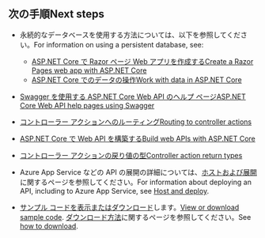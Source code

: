 ## <a name="next-steps"></a><span data-ttu-id="e9401-101">次の手順</span><span class="sxs-lookup"><span data-stu-id="e9401-101">Next steps</span></span>

* <span data-ttu-id="e9401-102">永続的なデータベースを使用する方法については、以下を参照してください。</span><span class="sxs-lookup"><span data-stu-id="e9401-102">For information on using a persistent database, see:</span></span>

  * [<span data-ttu-id="e9401-103">ASP.NET Core で Razor ページ Web アプリを作成する</span><span class="sxs-lookup"><span data-stu-id="e9401-103">Create a Razor Pages web app with ASP.NET Core</span></span>](xref:tutorials/index)
  * [<span data-ttu-id="e9401-104">ASP.NET Core でのデータの操作</span><span class="sxs-lookup"><span data-stu-id="e9401-104">Work with data in ASP.NET Core</span></span>](xref:data/index)

* [<span data-ttu-id="e9401-105">Swagger を使用する ASP.NET Core Web API のヘルプ ページ</span><span class="sxs-lookup"><span data-stu-id="e9401-105">ASP.NET Core Web API help pages using Swagger</span></span>](xref:tutorials/web-api-help-pages-using-swagger)
* [<span data-ttu-id="e9401-106">コントローラー アクションへのルーティング</span><span class="sxs-lookup"><span data-stu-id="e9401-106">Routing to controller actions</span></span>](xref:mvc/controllers/routing)
* [<span data-ttu-id="e9401-107">ASP.NET Core で Web API を構築する</span><span class="sxs-lookup"><span data-stu-id="e9401-107">Build web APIs with ASP.NET Core</span></span>](xref:web-api/index)
* [<span data-ttu-id="e9401-108">コントローラー アクションの戻り値の型</span><span class="sxs-lookup"><span data-stu-id="e9401-108">Controller action return types</span></span>](xref:web-api/action-return-types)
* <span data-ttu-id="e9401-109">Azure App Service などの API の展開の詳細については、[ホストおよび展開](xref:host-and-deploy/index)に関するページを参照してください。</span><span class="sxs-lookup"><span data-stu-id="e9401-109">For information about deploying an API, including to Azure App Service, see [Host and deploy](xref:host-and-deploy/index).</span></span>
* <span data-ttu-id="e9401-110">[サンプル コードを表示またはダウンロード](https://github.com/aspnet/Docs/tree/master/aspnetcore/tutorials/first-web-api/samples)します。</span><span class="sxs-lookup"><span data-stu-id="e9401-110">[View or download sample code](https://github.com/aspnet/Docs/tree/master/aspnetcore/tutorials/first-web-api/samples).</span></span> <span data-ttu-id="e9401-111">[ダウンロード方法](xref:tutorials/index#how-to-download-a-sample)に関するページを参照してください。</span><span class="sxs-lookup"><span data-stu-id="e9401-111">See [how to download](xref:tutorials/index#how-to-download-a-sample).</span></span>
